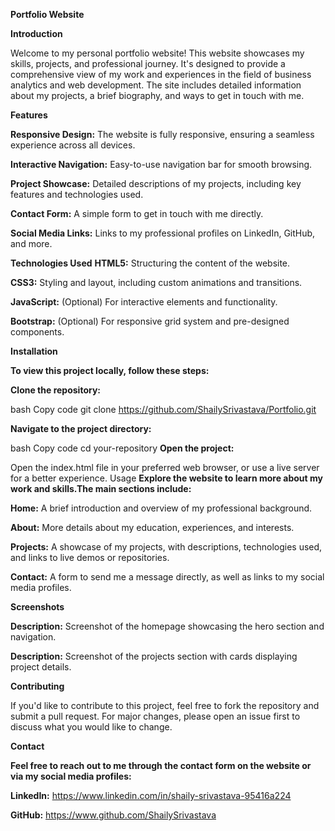 **Portfolio Website**

__Introduction__

Welcome to my personal portfolio website! This website showcases my skills, projects, and professional journey. It's designed to provide a comprehensive view of my work and experiences in the field of business analytics and web development. The site includes detailed information about my projects, a brief biography, and ways to get in touch with me.

__Features__

__Responsive Design:__ The website is fully responsive, ensuring a seamless experience across all devices.

__Interactive Navigation:__ Easy-to-use navigation bar for smooth browsing.

__Project Showcase:__ Detailed descriptions of my projects, including key features and technologies used.

__Contact Form:__ A simple form to get in touch with me directly.

__Social Media Links:__ Links to my professional profiles on LinkedIn, GitHub, and more.

**Technologies Used**
__HTML5:__ Structuring the content of the website.

__CSS3:__ Styling and layout, including custom animations and transitions.

__JavaScript:__ (Optional) For interactive elements and functionality.

__Bootstrap:__ (Optional) For responsive grid system and pre-designed components.

**Installation**

__To view this project locally, follow these steps:__

__Clone the repository:__

bash
Copy code
git clone https://github.com/ShailySrivastava/Portfolio.git

__Navigate to the project directory:__

bash
Copy code
cd your-repository
__Open the project:__

Open the index.html file in your preferred web browser, or use a live server for a better experience.
Usage
__Explore the website to learn more about my work and skills.The main sections include:__

__Home:__ A brief introduction and overview of my professional background.

__About:__ More details about my education, experiences, and interests.

__Projects:__ A showcase of my projects, with descriptions, technologies used, and links to live demos or repositories.

__Contact:__ A form to send me a message directly, as well as links to my social media profiles.

**Screenshots**

__Description:__ Screenshot of the homepage showcasing the hero section and navigation.


__Description:__ Screenshot of the projects section with cards displaying project details.

**Contributing**

If you'd like to contribute to this project, feel free to fork the repository and submit a pull request. For major changes, please open an issue first to discuss what you would like to change.

**Contact**

__Feel free to reach out to me through the contact form on the website or via my social media profiles:__

__LinkedIn:__ https://www.linkedin.com/in/shaily-srivastava-95416a224 

__GitHub:__ https://www.github.com/ShailySrivastava

